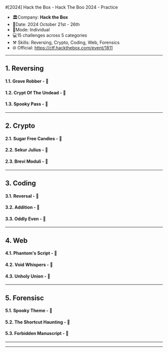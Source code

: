 #[2024] Hack the Box - Hack The Boo 2024 - Practice
- 🏛️Company: **Hack the Box**
- 📅Date: 2024 October 21st - 26th
- 💪Mode: Individual
- 💻15 challenges across 5 categories
- ⚒️ Skills: Reversing, Crypto, Coding, Web, Forensics
- 🌐 Official: https://ctf.hackthebox.com/event/1811

---
## 1. Reversing
#### 1.1. Grave Robber - 🚩<kbd> </kbd>
#### 1.2. Crypt Of The Undead - 🚩<kbd> </kbd>
#### 1.3. Spooky Pass - 🚩<kbd> </kbd>
---
## 2. Crypto
#### 2.1. Sugar Free Candies - 🚩<kbd> </kbd>
#### 2.2. Sekur Julius - 🚩<kbd> </kbd>
#### 2.3. Brevi Moduli - 🚩<kbd> </kbd>
---
## 3. Coding
#### 3.1. Reversal - 🚩<kbd> </kbd>
#### 3.2. Addition - 🚩<kbd> </kbd>
#### 3.3. Oddly Even - 🚩<kbd> </kbd>
---
## 4. Web
#### 4.1. Phantom's Script - 🚩<kbd>  </kbd>
#### 4.2. Void Whispers - 🚩<kbd>  </kbd>
#### 4.3. Unholy Union - 🚩<kbd>  </kbd>
---
## 5. Forensisc
#### 5.1. Spooky Theme - 🚩<kbd>  </kbd>
#### 5.2. The Shortcut Haunting - 🚩<kbd>  </kbd>
#### 5.3. Forbidden Manuscript - 🚩<kbd>  </kbd>
---
---
